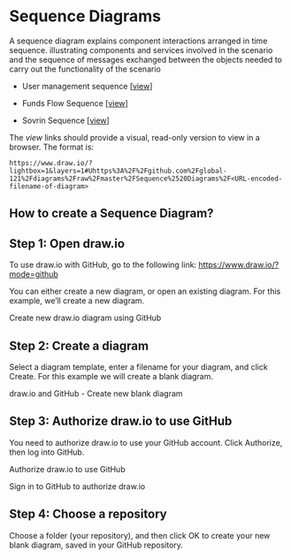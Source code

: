 Sequence Diagrams
=================

 A sequence diagram explains component interactions arranged in time sequence. illustrating components and services involved in the scenario and the sequence of messages exchanged between the objects needed to carry out the functionality of the scenario

* User management sequence [[view](https://www.draw.io/?lightbox=1&layers=1#Uhttps%3A%2F%2Fgithub.com%2Fglobal-121%2Fdiagrams%2Fraw%2Fmaster%2FSequence%2520Diagrams%2FUser%2520Management%2520Sequence.drawio)]

* Funds Flow Sequence [[view](https://www.draw.io/?lightbox=1&layers=1#Uhttps%3A%2F%2Fgithub.com%2Fglobal-121%2Fdiagrams%2Fraw%2Fmaster%2FSequence%2520Diagrams%2FFunds%2520Flow%2520Sequence.drawio)]

* Sovrin Sequence [[view](https://www.draw.io/?lightbox=1&layers=1#Uhttps%3A%2F%2Fgithub.com%2Fglobal-121%2Fdiagrams%2Fraw%2Fmaster%2FSequence%2520Diagrams%2FSovrin%2520Sequence.drawio)]

The _view_ links should provide a visual, read-only version to view in a browser. The format is:

    https://www.draw.io/?lightbox=1&layers=1#Uhttps%3A%2F%2Fgithub.com%2Fglobal-121%2Fdiagrams%2Fraw%2Fmaster%2FSequence%2520Diagrams%2F<URL-encoded-filename-of-diagram>


## How to create a Sequence Diagram?

## Step 1: Open draw.io
To use draw.io with GitHub, go to the following link: https://www.draw.io/?mode=github

You can either create a new diagram, or open an existing diagram. For this example, we’ll create a new diagram.

Create new draw.io diagram using GitHub

 

## Step 2: Create a diagram

Select a diagram template, enter a filename for your diagram, and click Create. For this example we will create a blank diagram.

draw.io and GitHub - Create new blank diagram

 

## Step 3: Authorize draw.io to use GitHub

You need to authorize draw.io to use your GitHub account. Click Authorize, then log into GitHub.

Authorize draw.io to use GitHub

 

Sign in to GitHub to authorize draw.io

 

## Step 4: Choose a repository

Choose a folder (your repository), and then click OK to create your new blank diagram, saved in your GitHub repository.

